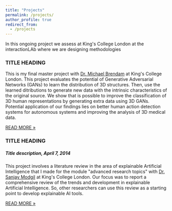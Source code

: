 ```yaml
---
title: "Projects"
permalink: /projects/
author_profile: true
redirect_from:
  - /projects
---
```


<div class="text-justify">

<p>In this ongoing project we assess at King's College London at the interactionLAb where we are designing methodologies </p>


<div class="w3-card-4 w3-margin w3-Dark Gray">
<div class="w3-container w3-Dark Gray">
<h3><b>TITLE HEADING</b></h3>
</div>
<div class="w3-container">
<p>This is my final master project with <a href="https://scholar.google.com/citations?hl=en&user=zzLBKmgAAAAJ&view_op=list_works&sortby=pubdate">Dr. Michael Brendam</a> at King's College London. This project evaluates the potential of Generative Adversarial Networks (GANs) to learn the distribution of 3D structures. Then, use the learned ditributions to generate new data with the intrinsic characteristics of the original source. We show that is possible to improve the classification of 3D human representations by generating extra data using 3D GANs. Potential application of our findings lies on better human action detection systems for autonomous systems and improving the analysis of 3D medical data.</p>
<div class="w3-row">
<p><a href="https://adrianxsalazar.github.io/files/adrian_salazar_generative adversarial_thesis.pdf" class="w3-button w3-padding-large w3-white w3-border" > READ MORE »</a> </p>
</div>
</div>
</div>



<div class="w3-card-4 w3-margin w3-Dark Gray">
<div class="w3-container w3-Dark Gray">
<h3><b>TITLE HEADING</b></h3>
<h5>Title description, <span class="w3-opacity">April 7, 2014</span></h5> </div>
<div class="w3-container">
<p>This project involves a literature review in the area of explainable Artificial Intelligence that I made for the module "advanced research topics" with  <a href="https://scholar.google.com/citations?hl=en&user=JSARf0MAAAAJ&view_op=list_works&sortby=pubdate">Dr. Sanjay Modgil</a> at King's College London. Our focus was to report a comprehensive review of the trends and development in explainable Artificial Intelligence. So, other researchers can use this review as a starting point to develop explainable AI tools. </p>
<div class="w3-row">
<p><a href="https://adrianxsalazar.github.io/files/adrian_salazar_generative adversarial_thesis.pdf" class="w3-button w3-padding-large w3-white w3-border" > READ MORE »</a> </p>
</div>
</div>
</div>


</div>
